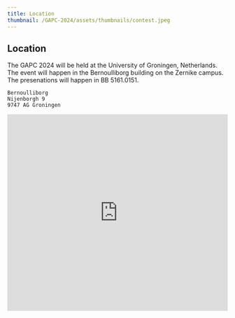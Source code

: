 ```yaml
---
title: Location
thumbnail: /GAPC-2024/assets/thumbnails/contest.jpeg
---
```


## Location

The GAPC 2024 will be held at the University of Groningen, Netherlands. The event will happen in the Bernoulliborg building on the Zernike campus. The presenations will happen in BB 5161.0151.

```
Bernoulliborg
Nijenborgh 9
9747 AG Groningen
```

<iframe src="https://www.google.com/maps/embed?pb=!1m18!1m12!1m3!1d2387.742487485766!2d6.536423200000001!3d53.2403923!2m3!1f0!2f0!3f0!3m2!1i1024!2i768!4f13.1!3m3!1m2!1s0x47c9cd1a4fa87a5d%3A0xdd27b1b9723bb97b!2sBernoulliborg%2C%209747%20AG%20Groningen!5e0!3m2!1sen!2snl!4v1679232388211!5m2!1sen!2snl" width="600" height="450" style="border:0; width:100%;" allowfullscreen="" loading="lazy" referrerpolicy="no-referrer-when-downgrade"></iframe>
